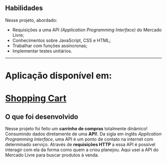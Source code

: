 ## Habilidades

Nesse projeto, abordado:

- Requisições a uma API *(Application Programming Interface)* do Mercado Livre;
- Conhecimentos sobre JavaScript, CSS e HTML;
- Trabalhar com funções assíncronas;
- Implementar testes unitários.

---

# Aplicação disponível em: 

# [Shopping Cart](https://andresanpe.github.io/project-shopping-cart/)

## O que foi desenvolvido

Nesse projeto foi feito um **carrinho de compras** totalmente dinâmico! Consumindo dados diretamente de uma **API!**. Da sigla em inglês _Application Programming Interface_, uma API é um ponto de contato na internet com determinado serviço. Através de **requisições HTTP** a essa API é possível interagir com ela da forma como quem a criou planejou. Aqui usei a API do Mercado Livre para buscar produtos à venda.

